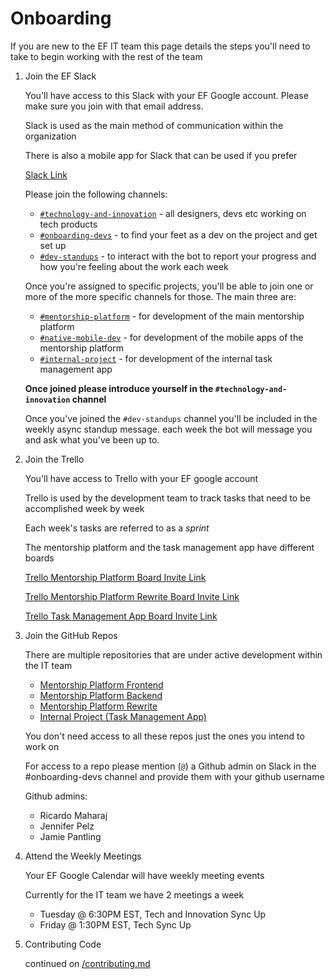 # Onboarding

If you are new to the EF IT team this page details the steps you'll
need to take to begin working with the rest of the team

1. Join the EF Slack

   You'll have access to this Slack with your EF Google account. Please make sure you join with that email address.

   Slack is used as the main method of communication within the
   organization

   There is also a mobile app for Slack that can be used if you
   prefer

   [Slack Link](https://join.slack.com/t/empowered-futures/shared_invite/zt-1hxgpij6a-J93vroAa9AfuHZhc4UZGog)

   Please join the following channels:

   - [`#technology-and-innovation`](https://empowered-futures.slack.com/archives/C02F9BRQ3LL) - all designers, devs etc working on tech products
   - [`#onboarding-devs`](https://empowered-futures.slack.com/archives/C04NZJN9C6Q) - to find your feet as a dev on the project and get set up
   - [`#dev-standups`](https://empowered-futures.slack.com/archives/C054DRLUNKC) - to interact with the bot to report your progress and how you're feeling about the work each week

   Once you're assigned to specific projects, you'll be able to join one or more of the more specific channels for those. The main three are:

   - [`#mentorship-platform`](https://empowered-futures.slack.com/archives/C04219RQTP1) - for development of the main mentorship platform
   - [`#native-mobile-dev`](https://empowered-futures.slack.com/archives/C05TMNZ4LUX) - for development of the mobile apps of the mentorship platform
   - [`#internal-project`](https://empowered-futures.slack.com/archives/C04FFB45W5Q) - for development of the internal task management app 


   **Once joined please introduce yourself in the `#technology-and-innovation` channel**

   Once you've joined the `#dev-standups` channel you'll be included in the weekly async standup message. each week the bot will message you and ask what you've been up to.

1. Join the Trello

   You'll have access to Trello with your EF google account

   Trello is used by the development team to track tasks that need to
   be accomplished week by week

   Each week's tasks are referred to as a _sprint_

   The mentorship platform and the task management app have different boards

   [Trello Mentorship Platform Board Invite Link](https://trello.com/invite/b/YYDqebhj/ATTI255eb7190978b439f0f2b7274ba2e46a16D7028D/mentorship-platform)

   [Trello Mentorship Platform Rewrite Board Invite Link](https://trello.com/invite/b/U4Hb1AED/ATTIb3604045753fc7673e72cf433206e9fa6F59D76E/mentorship-platform-rewrite)

   [Trello Task Management App Board Invite Link](https://trello.com/invite/b/eTfU1pUA/ATTIedd9406c37d6ec6a3e0b61d859dcdc19F554C18A/task-management-app)

1. Join the GitHub Repos

   There are multiple repositories that are under active development
   within the IT team

   - [Mentorship Platform Frontend](https://github.com/empoweredfutures/EF_Frontend)
   - [Mentorship Platform Backend](https://github.com/empoweredfutures/EF_Back)
   - [Mentorship Platform Rewrite](https://github.com/empoweredfutures/mentorship-platform-rewrite)
   - [Internal Project (Task Management App)](https://github.com/empoweredfutures/internalFE)

   You don't need access to all these repos just the ones you intend
   to work on

   For access to a repo please mention (`@`) a Github admin on Slack in the #onboarding-devs channel and provide them with your github username

   Github admins:

   - Ricardo Maharaj
   - Jennifer Pelz
   - Jamie Pantling

1. Attend the Weekly Meetings

   Your EF Google Calendar will have weekly meeting events

   Currently for the IT team we have 2 meetings a week

   - Tuesday @ 6:30PM EST, Tech and Innovation Sync Up
   - Friday @ 1:30PM EST, Tech Sync Up

1. Contributing Code

   continued on [/contributing.md](/contributing.md)
